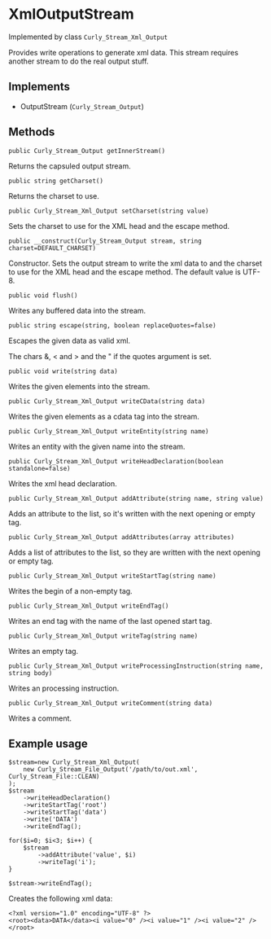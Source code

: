 # XmlOutputStream #
Implemented by class `Curly_Stream_Xml_Output`

Provides write operations to generate xml data. This stream requires another stream to do the real output stuff.

## Implements ##
  * OutputStream (`Curly_Stream_Output`)

## Methods ##
`public Curly_Stream_Output getInnerStream()`

Returns the capsuled output stream.

`public string getCharset()`

Returns the charset to use.

`public Curly_Stream_Xml_Output setCharset(string value)`

Sets the charset to use for the XML head and the escape method.

`public __construct(Curly_Stream_Output stream, string charset=DEFAULT_CHARSET)`

Constructor. Sets the output stream to write the xml data to and the charset to use for the XML head and the escape method. The default value is UTF-8.

`public void flush()`

Writes any buffered data into the stream.

`public string escape(string, boolean replaceQuotes=false)`

Escapes the given data as valid xml.

The chars &, < and > and the " if the quotes argument is set.

`public void write(string data)`

Writes the given elements into the stream.

`public Curly_Stream_Xml_Output writeCData(string data)`

Writes the given elements as a cdata tag into the stream.

`public Curly_Stream_Xml_Output writeEntity(string name)`

Writes an entity with the given name into the stream.

`public Curly_Stream_Xml_Output writeHeadDeclaration(boolean standalone=false)`

Writes the xml head declaration.

`public Curly_Stream_Xml_Output addAttribute(string name, string value)`

Adds an attribute to the list, so it's written with the next opening or empty tag.

`public Curly_Stream_Xml_Output addAttributes(array attributes)`

Adds a list of attributes to the list, so they are written with the next opening or empty tag.

`public Curly_Stream_Xml_Output writeStartTag(string name)`

Writes the begin of a non-empty tag.

`public Curly_Stream_Xml_Output writeEndTag()`

Writes an end tag with the name of the last opened start tag.

`public Curly_Stream_Xml_Output writeTag(string name)`

Writes an empty tag.

`public Curly_Stream_Xml_Output writeProcessingInstruction(string name, string body)`

Writes an processing instruction.

`public Curly_Stream_Xml_Output writeComment(string data)`

Writes a comment.

## Example usage ##
```
$stream=new Curly_Stream_Xml_Output(
	new Curly_Stream_File_Output('/path/to/out.xml', Curly_Stream_File::CLEAN)
);
$stream
	->writeHeadDeclaration()
	->writeStartTag('root')
	->writeStartTag('data')
	->write('DATA')
	->writeEndTag();

for($i=0; $i<3; $i++) {
	$stream
		->addAttribute('value', $i)
		->writeTag('i');
}

$stream->writeEndTag();
```

Creates the following xml data:

```
<?xml version="1.0" encoding="UTF-8" ?>
<root><data>DATA</data><i value="0" /><i value="1" /><i value="2" /></root>
```